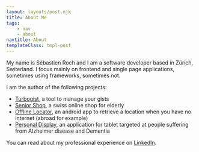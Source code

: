 ```yaml
---
layout: layouts/post.njk
title: About Me
tags:
    - nav
    - about
navtitle: About
templateClass: tmpl-post
---
```


My name is Sébastien Roch and I am a software developer based in Zürich, Switerland.
I focus mainly on frontend and single page applications, sometimes using frameworks, sometimes not.

I am the author of the following projects:

-   <a href="https://www.turbogist.com">Turbogist</a>, a tool to manage your gists
-   <a href="https://www.senior-shop.ch">Senior Shop</a>, a swiss online shop for elderly
-   <a href="https://play.google.com/store/apps/details?id=com.offline_locator.free&hl=fr">Offline Locator</a>, an android app to retrieve a location when you have no internet (abroad for example)
-   <a href="https://www.personaldisplay.net">Personal Display</a>, an application for tablet targeted at people suffering from Alzheimer disease and Dementia

You can read about my professional experience on <a href="https://www.linkedin.com/in/sebastienroch">LinkedIn</a>.
